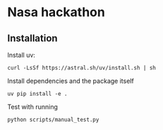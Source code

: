# Nasa hackathon

## Installation
Install uv:
```
curl -LsSf https://astral.sh/uv/install.sh | sh
```

Install dependencies and the package itself
```
uv pip install -e .
```

Test with running
```
python scripts/manual_test.py
```